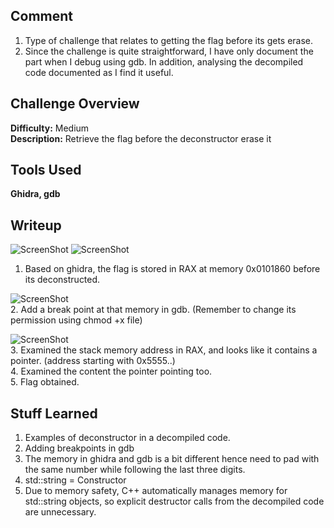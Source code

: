## Comment  
1.  Type of challenge that relates to getting the flag before its gets erase.  
2.  Since the challenge is quite straightforward, I have only document the part when I debug using gdb. In addition, analysing the decompiled code documented as I find it useful.

## Challenge Overview  
**Difficulty:** Medium  
**Description:** Retrieve the flag before the deconstructor erase it  
## Tools Used  
**Ghidra, gdb**  

## Writeup 
![ScreenShot](https://imgur.com/TE898FO.png) 
![ScreenShot](https://imgur.com/gLPZn5f.png) 
1. Based on ghidra, the flag is stored in RAX at memory 0x0101860 before its deconstructed.

![ScreenShot](https://imgur.com/i6jjVjD.png)  
2. Add a break point at that memory in gdb. (Remember to change its permission using chmod +x file)

![ScreenShot](https://imgur.com/w6Nxa9V.png)  
3. Examined the stack memory address in RAX, and looks like it contains a pointer. (address starting with 0x5555..)  
4. Examined the content the pointer pointing too.  
5. Flag obtained.  

## Stuff Learned  
1. Examples of deconstructor in a decompiled code.
2. Adding breakpoints in gdb
3. The memory in ghidra and gdb is a bit different hence need to pad with the same number while following the last three digits.
4. std::string = Constructor
5. Due to memory safety, C++ automatically manages memory for std::string objects, so explicit destructor calls from the decompiled code are unnecessary.
